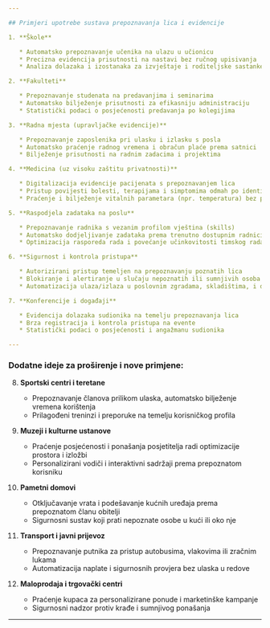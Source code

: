 ```yaml
---

## Primjeri upotrebe sustava prepoznavanja lica i evidencije

1. **Škole**

   * Automatsko prepoznavanje učenika na ulazu u učionicu
   * Precizna evidencija prisutnosti na nastavi bez ručnog upisivanja
   * Analiza dolazaka i izostanaka za izvještaje i roditeljske sastanke

2. **Fakulteti**

   * Prepoznavanje studenata na predavanjima i seminarima
   * Automatsko bilježenje prisutnosti za efikasniju administraciju
   * Statistički podaci o posjećenosti predavanja po kolegijima

3. **Radna mjesta (upravljačke evidencije)**

   * Prepoznavanje zaposlenika pri ulasku i izlasku s posla
   * Automatsko praćenje radnog vremena i obračun plaće prema satnici
   * Bilježenje prisutnosti na radnim zadacima i projektima

4. **Medicina (uz visoku zaštitu privatnosti)**

   * Digitalizacija evidencije pacijenata s prepoznavanjem lica
   * Pristup povijesti bolesti, terapijama i simptomima odmah po identifikaciji
   * Praćenje i bilježenje vitalnih parametara (npr. temperatura) bez papirnate administracije

5. **Raspodjela zadataka na poslu**

   * Prepoznavanje radnika s vezanim profilom vještina (skills)
   * Automatsko dodjeljivanje zadataka prema trenutno dostupnim radnicima i njihovim kompetencijama
   * Optimizacija rasporeda rada i povećanje učinkovitosti timskog rada

6. **Sigurnost i kontrola pristupa**

   * Autorizirani pristup temeljen na prepoznavanju poznatih lica
   * Blokiranje i alertiranje u slučaju nepoznatih ili sumnjivih osoba u sigurnosnim zonama
   * Automatizacija ulaza/izlaza u poslovnim zgradama, skladištima, i drugim osjetljivim prostorima

7. **Konferencije i događaji**

   * Evidencija dolazaka sudionika na temelju prepoznavanja lica
   * Brza registracija i kontrola pristupa na evente
   * Statistički podaci o posjećenosti i angažmanu sudionika

---
```


### Dodatne ideje za proširenje i nove primjene:

8. **Sportski centri i teretane**

   * Prepoznavanje članova prilikom ulaska, automatsko bilježenje vremena korištenja
   * Prilagođeni treninzi i preporuke na temelju korisničkog profila

9. **Muzeji i kulturne ustanove**

   * Praćenje posjećenosti i ponašanja posjetitelja radi optimizacije prostora i izložbi
   * Personalizirani vodiči i interaktivni sadržaji prema prepoznatom korisniku

10. **Pametni domovi**

    * Otključavanje vrata i podešavanje kućnih uređaja prema prepoznatom članu obitelji
    * Sigurnosni sustav koji prati nepoznate osobe u kući ili oko nje

11. **Transport i javni prijevoz**

    * Prepoznavanje putnika za pristup autobusima, vlakovima ili zračnim lukama
    * Automatizacija naplate i sigurnosnih provjera bez ulaska u redove

12. **Maloprodaja i trgovački centri**

    * Praćenje kupaca za personalizirane ponude i marketinške kampanje
    * Sigurnosni nadzor protiv krađe i sumnjivog ponašanja

---

